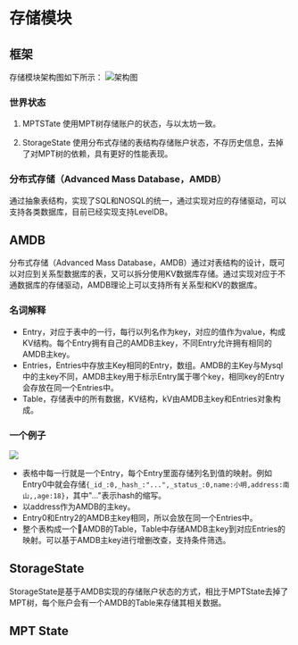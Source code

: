 # 存储模块

## 框架

存储模块架构图如下所示：
![架构图](../../../images/storage/architecture.png)

### 世界状态

1. MPTSTate
使用MPT树存储账户的状态，与以太坊一致。

1. StorageState
使用分布式存储的表结构存储账户状态，不存历史信息，去掉了对MPT树的依赖，具有更好的性能表现。

### 分布式存储（Advanced Mass Database，AMDB）

通过抽象表结构，实现了SQL和NOSQL的统一，通过实现对应的存储驱动，可以支持各类数据库，目前已经实现支持LevelDB。


## AMDB

分布式存储（Advanced Mass Database，AMDB）通过对表结构的设计，既可以对应到关系型数据库的表，又可以拆分使用KV数据库存储。通过实现对应于不通数据库的存储驱动，AMDB理论上可以支持所有关系型和KV的数据库。

### 名词解释

- Entry，对应于表中的一行，每行以列名作为key，对应的值作为value，构成KV结构。每个Entry拥有自己的AMDB主key，不同Entry允许拥有相同的AMDB主key。
- Entries，Entries中存放主Key相同的Entry，数组。AMDB的主Key与Mysql中的主key不同，AMDB主key用于标示Entry属于哪个key，相同key的Entry会存放在同一个Entries中。
- Table，存储表中的所有数据，KV结构，kV由AMDB主key和Entries对象构成。

### 一个例子

![](../../../images/storage/example.png)

- 表格中每一行就是一个Entry，每个Entry里面存储列名到值的映射。例如Entry0中就会存储`{_id_:0,_hash_:"...",_status_:0,name:小明,address:南山,,age:18}`，其中"..."表示hash的缩写。
- 以address作为AMDB的主key。
- Entry0和Entry2的AMDB主key相同，所以会放在同一个Entries中。
- 整个表构成一个AMDB的Table，Table中存储AMDB主key到对应Entries的映射。可以基于AMDB主key进行增删改查，支持条件筛选。

## StorageState

StorageState是基于AMDB实现的存储账户状态的方式，相比于MPTState去掉了MPT树，每个账户会有一个AMDB的Table来存储其相关数据。


## MPT State
